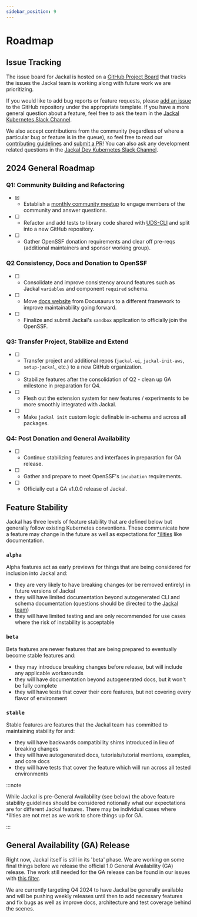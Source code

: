 ```yaml
---
sidebar_position: 9
---
```


# Roadmap

## Issue Tracking

The issue board for Jackal is hosted on a [GitHub Project Board](https://github.com/orgs/defenseunicorns/projects/1) that tracks the issues the Jackal team is working along with future work we are prioritizing.

If you would like to add bug reports or feature requests, please [add an issue](https://github.com/racer159/jackal/issues) to the GitHub repository under the appropriate template.  If you have a more general question about a feature, feel free to ask the team in the [Jackal Kubernetes Slack Channel](https://kubernetes.slack.com/archives/C03B6BJAUJ3).

We also accept contributions from the community (regardless of where a particular bug or feature is in the queue), so feel free to read our [contributing guidelines](./12-contribute-to-jackal/1-contributor-guide.md) and [submit a PR](https://github.com/racer159/jackal/pulls)!  You can also ask any development related questions in the [Jackal Dev Kubernetes Slack Channel](https://kubernetes.slack.com/archives/C03BP9Z3CMA).

## 2024 General Roadmap

### Q1: Community Building and Refactoring

- [X] - Establish a [monthly community meetup](https://github.com/racer159/jackal/issues/2202) to engage members of the community and answer questions.
- [ ] - Refactor and add tests to library code shared with [UDS-CLI](https://github.com/defenseunicorns/uds-cli) and split into a new GitHub repository.
- [ ] - Gather OpenSSF donation requirements and clear off pre-reqs (additional maintainers and sponsor working group).

### Q2 Consistency, Docs and Donation to OpenSSF

- [ ] - Consolidate and improve consistency around features such as Jackal `variables` and component `required` schema.
- [ ] - Move [docs website](https://docs.jackal.dev) from Docusaurus to a different framework to improve maintainability going forward.
- [ ] - Finalize and submit Jackal's `sandbox` application to officially join the OpenSSF.

### Q3: Transfer Project, Stabilize and Extend

- [ ] - Transfer project and additional repos (`jackal-ui`, `jackal-init-aws`, `setup-jackal`, etc.) to a new GitHub organization.
- [ ] - Stabilize features after the consolidation of Q2 - clean up GA milestone in preparation for Q4.
- [ ] - Flesh out the extension system for new features / experiments to be more smoothly integrated with Jackal.
- [ ] - Make `jackal init` custom logic definable in-schema and across all packages.

### Q4: Post Donation and General Availability

- [ ] - Continue stabilizing features and interfaces in preparation for GA release.
- [ ] - Gather and prepare to meet OpenSSF's `incubation` requirements.
- [ ] - Officially cut a GA v1.0.0 release of Jackal.

## Feature Stability

Jackal has three levels of feature stability that are defined below but generally follow existing Kubernetes conventions.  These communicate how a feature may change in the future as well as expectations for [*ilities](https://en.wiktionary.org/wiki/ility) like documentation.

### `alpha`

Alpha features act as early previews for things that are being considered for inclusion into Jackal and:

- they are very likely to have breaking changes (or be removed entirely) in future versions of Jackal
- they will have limited documentation beyond autogenerated CLI and schema documentation (questions should be directed to the [Jackal team](https://kubernetes.slack.com/archives/C03B6BJAUJ3))
- they will have limited testing and are only recommended for use cases where the risk of instability is acceptable

### `beta`

Beta features are newer features that are being prepared to eventually become stable features and:

- they may introduce breaking changes before release, but will include any applicable workarounds
- they will have documentation beyond autogenerated docs, but it won't be fully complete
- they will have tests that cover their core features, but not covering every flavor of environment

### `stable`

Stable features are features that the Jackal team has committed to maintaining stability for and:

- they will have backwards compatibility shims introduced in lieu of breaking changes
- they will have autogenerated docs, tutorials/tutorial mentions, examples, and core docs
- they will have tests that cover the feature which will run across all tested environments

:::note

While Jackal is pre-General Availability (see below) the above feature stability guidelines should be considered notionally what our expectations are for different Jackal features.  There may be individual cases where *ilities are not met as we work to shore things up for GA.

:::

## General Availability (GA) Release

Right now, Jackal itself is still in its 'beta' phase. We are working on some final things before we release the official 1.0 General Availability (GA) release. The work still needed for the GA release can be found in our issues with [this filter](https://github.com/racer159/jackal/issues?q=is%3Aopen+is%3Aissue+label%3Aga).

We are currently targeting Q4 2024 to have Jackal be generally available and will be pushing weekly releases until then to add necessary features and fix bugs as well as improve docs, architecture and test coverage behind the scenes.
